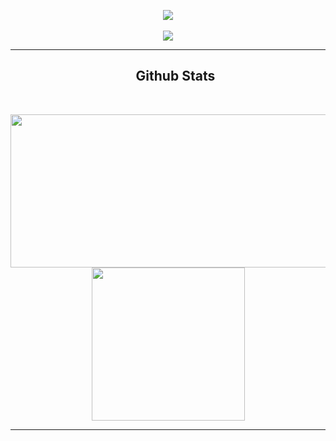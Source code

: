  <!-- <img src="https://github.com/gabohs/gabohs/blob/main/gabohs.gif" /> -->

<p align="center">

  <img src="https://github.com/gabohs/gabohs/blob/output/github-contribution-grid-snake.svg">

  <br>
  <br>

 <!-- 
  <img alt="CPP" height="40" width="50"     src="https://cdn.jsdelivr.net/gh/devicons/devicon/icons/cplusplus/cplusplus-original.svg" > 
  <img alt="Python" height="40" width="50"  src="https://cdn.jsdelivr.net/gh/devicons/devicon/icons/python/python-original.svg"> 
  <img alt="Arduino" height="40" width="50" src="https://cdn.jsdelivr.net/gh/devicons/devicon/icons/arduino/arduino-original.svg">

  <br>
  <br>
  -->

  <img src="https://komarev.com/ghpvc/?username=gabohs&&style=for-the-badge"/>

</p>

***

  <div id="user-content-toc">
  <ul align="center" style="list-style: none;">
    <summary>
      <h2>Github Stats</h2>
    </summary>
  </ul>
</div>

 <br>

 <p align="center">
    <img src="https://github-readme-stats.vercel.app/api?username=gabohs&show_icons=true&theme=shadow_blue&include_all_commits=true&count_private=true&line_height=30" height=245 width=550>
    <img src="https://github-readme-stats.vercel.app/api/top-langs/?username=gabohs&layout=donut&langs_count=8&theme=shadow_blue&size_weight=0.5&count_weight=0.5&hide=html,css" height=245
  
 </p>

***

